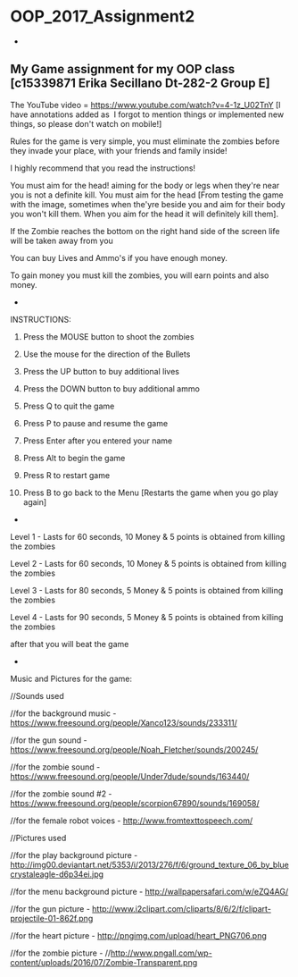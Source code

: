 # OOP_2017_Assignment2
-
My Game assignment for my OOP class [c15339871 Erika Secillano Dt-282-2 Group E]
-

The YouTube video = https://www.youtube.com/watch?v=4-1z_U02TnY [I have annotations added as  I forgot to mention things or implemented new things, so please don't watch on mobile!]

Rules for the game is very simple, you must eliminate the zombies before they invade your place,
with your friends and family inside!

I highly recommend that you read the instructions!

You must aim for the head! aiming for the body or legs when they're near you is not a definite kill. You must aim for the head [From testing the game with the image, sometimes when the'yre beside you
and aim for their body you won't kill them. When you aim for the head it will definitely kill them].

If the Zombie reaches the bottom on the right hand side of the screen life will be taken away from you

You can buy Lives and Ammo's if you have enough money.

To gain money you must kill the zombies, you will earn points and also money.

-

INSTRUCTIONS:

1. Press  the MOUSE button to shoot the zombies

2. Use the mouse for the direction of the Bullets

3. Press the UP button to buy additional lives

4. Press the DOWN button to buy additional ammo

5. Press Q to quit the game

6. Press P to pause and resume the game

7. Press Enter after you entered your name

8. Press Alt to begin the game

9. Press R to restart game

10. Press B to go back to the Menu [Restarts the game when you go play again]

-

Level 1 - Lasts for 60 seconds, 10 Money & 5 points is obtained from killing the zombies 

Level 2 - Lasts for 60 seconds, 10 Money & 5 points is obtained from killing the zombies 

Level 3 - Lasts for 80 seconds, 5 Money & 5 points is obtained from killing the zombies 

Level 4 - Lasts for 90 seconds, 5 Money & 5 points is obtained from killing the zombies 

after that you will beat the game

-
  
 Music and Pictures for the game:
 
 //Sounds used
 
 //for the background music - https://www.freesound.org/people/Xanco123/sounds/233311/
 
 //for the gun sound - https://www.freesound.org/people/Noah_Fletcher/sounds/200245/
 
 //for the zombie sound - https://www.freesound.org/people/Under7dude/sounds/163440/
 
 //for the zombie sound #2 - https://www.freesound.org/people/scorpion67890/sounds/169058/
 
 //for the female robot voices - http://www.fromtexttospeech.com/
 
 //Pictures used
 
 //for the play background picture - http://img00.deviantart.net/5353/i/2013/276/f/6/ground_texture_06_by_bluecrystaleagle-d6p34ei.jpg
 
 //for the menu background picture - http://wallpapersafari.com/w/eZQ4AG/
 
 //for the gun picture - http://www.i2clipart.com/cliparts/8/6/2/f/clipart-projectile-01-862f.png
 
 //for the heart picture - http://pngimg.com/upload/heart_PNG706.png
 
 //for the zombie picture - //http://www.pngall.com/wp-content/uploads/2016/07/Zombie-Transparent.png
